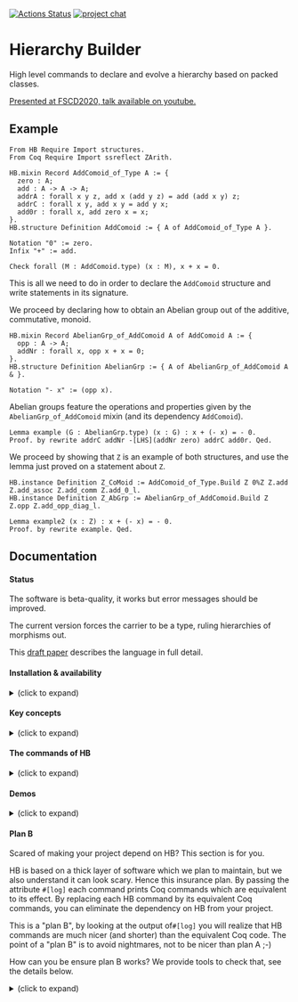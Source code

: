 [![Actions Status](https://github.com/math-comp/hierarchy-builder/workflows/CI/badge.svg)](https://github.com/math-comp/hierarchy-builder/actions)
[![project chat](https://img.shields.io/badge/zulip-join_chat-brightgreen.svg)](https://coq.zulipchat.com/#narrow/stream/237868-Hierarchy-Buidlder)

# Hierarchy Builder

High level commands to declare and evolve a hierarchy based on packed classes.

[Presented at FSCD2020, talk available on youtube.](https://www.youtube.com/watch?v=F6iRaTlQrlo)

## Example

```coq
From HB Require Import structures.
From Coq Require Import ssreflect ZArith.

HB.mixin Record AddComoid_of_Type A := {
  zero : A;
  add : A -> A -> A;
  addrA : forall x y z, add x (add y z) = add (add x y) z;
  addrC : forall x y, add x y = add y x;
  add0r : forall x, add zero x = x;
}.
HB.structure Definition AddComoid := { A of AddComoid_of_Type A }.

Notation "0" := zero.
Infix "+" := add.

Check forall (M : AddComoid.type) (x : M), x + x = 0.
```

This is all we need to do in order to declare the `AddComoid` structure
and write statements in its signature.

We proceed by declaring how to obtain an Abelian group out of the
additive, commutative, monoid.

```coq
HB.mixin Record AbelianGrp_of_AddComoid A of AddComoid A := {
  opp : A -> A;
  addNr : forall x, opp x + x = 0;
}.
HB.structure Definition AbelianGrp := { A of AbelianGrp_of_AddComoid A & }.

Notation "- x" := (opp x).
```

Abelian groups feature the operations and properties given by the
`AbelianGrp_of_AddComoid` mixin (and its dependency `AddComoid`).

```coq
Lemma example (G : AbelianGrp.type) (x : G) : x + (- x) = - 0.
Proof. by rewrite addrC addNr -[LHS](addNr zero) addrC add0r. Qed.
```

We proceed by showing that `Z` is an example of both structures, and use
the lemma just proved on a statement about `Z`.

```coq
HB.instance Definition Z_CoMoid := AddComoid_of_Type.Build Z 0%Z Z.add Z.add_assoc Z.add_comm Z.add_0_l.
HB.instance Definition Z_AbGrp := AbelianGrp_of_AddComoid.Build Z Z.opp Z.add_opp_diag_l.

Lemma example2 (x : Z) : x + (- x) = - 0.
Proof. by rewrite example. Qed.
```

## Documentation

#### Status

The software is beta-quality, it works but error messages should be improved.

The current version forces the carrier to be a type, ruling hierarchies of morphisms out.

This [draft paper](https://hal.inria.fr/hal-02478907) describes the language
in full detail.

#### Installation & availability

<details><summary>(click to expand)</summary><p>

HB works on Coq 8.11, 8.12 and 8.13

- You can install it via OPAM

```shell
opam repo add coq-released https://coq.inria.fr/opam/released
opam install coq-hierarchy-builder
```

- You can use it in nix with the attribute `coqPackages_8_11.hierarchy-builder` e.g. via `nix-shell -p coq_8_11 -p coqPackages_8_11.hierarchy-builder`
 
</p></details>

#### Key concepts

<details><summary>(click to expand)</summary><p>

- a *mixin* is a bare bone building block of the hierarchy, it packs operations
  and axioms.

- a *factory* is a package of operations and properties that is elaborated by
  HB to one or more mixin. A mixin is hence a trivial factory.

- a *structure* is declared by attaching zero or more factories to a type.

- a *builder* is a user provided piece of code capable of
  building one or more mixins from a factory.

- an *instance* is an example of a structure: it provides all operation and
  fulfills all axioms.

</p></details>

#### The commands of HB

<details><summary>(click to expand)</summary><p>

- `HB.mixin` declares a mixin
- `HB.structure` declares a structure
- `HB.factory` declares a factory
- `HB.builders` and `HB.end` declare a set of builders
- `HB.instance` declares a structure instance
- `HB.export` exports a module and schedules it for re-export
- `HB.reexport` exports all modules scheduled for re-export
- `HB.status` dumps the contents of the hierarchy (debug purposes)

Their documentation can be found in the comments of [structures.v](structures.v),
search for `Elpi Command` and you will find them. All commands can be
prefixed with the attribute `#[verbose]` to get an idea of what they are doing.

</p></details>

#### Demos

<details><summary>(click to expand)</summary><p>

- [demo1](demo1/) and [demo3](demo3/) declare and evolve a hierarchy up to
  rings with various clients that are tested not to break when the hierarchy
  evolves
- [demo2](demo2/) describes the subtle triangular interaction between groups,
  topological space and uniform spaces. Indeed, 1. all uniform spaces induce a
  topology, which makes them topological spaces, but 2. all topological groups
  (groups that are topological spaces such that the addition and opposite are
  continuous) induce a uniformity, which makes them uniform spaces. We solve
  this seamingly mutual dependency using HB.

</p></details>

#### Plan B

Scared of making your project depend on HB? This section is for you.

HB is based on a thick layer of software which we plan to maintain, but we
also understand it can look scary. Hence this insurance plan. By passing
the attribute `#[log]` each command prints Coq commands which are equivalent to
its effect. By replacing each HB command by its equivalent Coq commands, you
can eliminate the dependency on HB from your project.

This is a "plan B", by looking at the output of`#[log]` you will realize that
HB commands are much nicer (and shorter) than the equivalent Coq code. The
point of a "plan B" is to avoid nightmares, not to be nicer than plan A ;-)

How can you be ensure plan B works? We provide tools to check that, see
the details below.

<details><summary>(click to expand)</summary><p>


Hierarchy Builder commands can log their equivalent vernacular commands
to "patch" file (extension `.hb`). In order to do so, one has to
compile the project with the `COQ_ELPI_ATTRIBUTES=log_hb` variable set. Eg

```shell
COQ_ELPI_ATTRIBUTES=log_hb make
```

The `hb` command line utility, provided by the `coq-hierarchy-builder` package,
is able to apply the generated patches: it comments out HB commands and
inserts their equivalent Coq commands.

```shell
hb apply file1.v file2.v ...
```

The converse operation can be performed using the following command:

```shell
hb reset file1.v file2.v ...
```

We recommend to setup a CI job testing plan B. If you are using
`docker-coq-action` the following snippet is a good start:

```yaml
  hb-plan-B:
    runs-on: ubuntu-latest
    steps:
    - uses: actions/checkout@v2
    - uses: coq-community/docker-coq-action@v1
      with:
        opam_file: './your-project.opam'        # depends on coq-hierarchy-builder
        script: |
          COQ_ELPI_ATTRIBUTES=log_hb make -j2
          hb patch `find . -name \*.v`
          rm -rf `coqc -where`/user-constribs/HB
          make -j2
          hb reset `find . -name \*.v`
          git diff --exit-code
```

</p></details>
